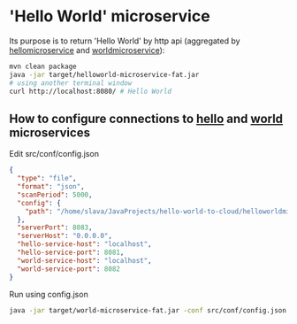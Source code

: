 # 'Hello World' microservice

Its purpose is to return 'Hello World' by http api (aggregated by [hellomicroservice](https://github.com/bihero-io/hello-microservice) and [worldmicroservice](https://github.com/bihero-io/worldmicroservice)):
```bash
mvn clean package
java -jar target/helloworld-microservice-fat.jar
# using another terminal window
curl http://localhost:8080/ # Hello World
```

## How to configure connections to [hello](https://github.com/bihero-io/hello-microservice) and [world](https://github.com/bihero-io/worldmicroservice) microservices
Edit src/conf/config.json
```json
{
  "type": "file",
  "format": "json",
  "scanPeriod": 5000,
  "config": {
    "path": "/home/slava/JavaProjects/hello-world-to-cloud/helloworldmicroservice/src/conf/config.json"
  },
  "serverPort": 8083,
  "serverHost": "0.0.0.0",
  "hello-service-host": "localhost",
  "hello-service-port": 8081,
  "world-service-host": "localhost",
  "world-service-port": 8082
}
```
Run using config.json
```bash
java -jar target/world-microservice-fat.jar -conf src/conf/config.json
```